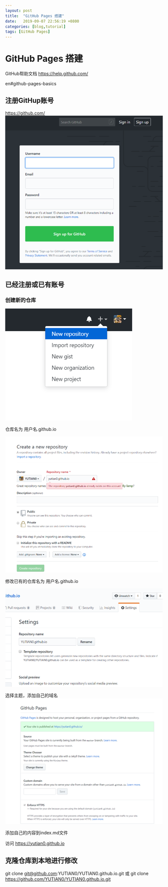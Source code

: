 ```yaml
---
layout: post
title:  "GitHub Pages 搭建"
date:   2019-09-07 22:56:19 +0800
categories: [blog,tutorial]
tags: [GitHub Pages]
---
```

# GitHub Pages 搭建
 GitHub帮助文档 https://help.github.com/
 
 en#github-pages-basics
## 注册GitHup账号
  https://github.com/
![GitHub](/img/GitHup-SignUp.PNG "GitHub注册")
## 已经注册或已有账号

###  创建新的仓库


 ![创建仓库](/img/005.png)

 仓库名为 用户名.github.io

 ![仓库名称](/img/006.png "仓库命名")

修改已有的仓库名为 用户名.github.io

 ![修改仓库名称](/img/003.png)


 选择主题，添加自己的域名
 ![GitHub](/img/004.png)
  
 添加自己的内容到index.md文件

 访问 https://yutian0.github.io 
  

 ## 克隆仓库到本地进行修改

  git clone git@github.com:YUTIAN0/YUTIAN0.github.io.git
  或
  git clone https://github.com/YUTIAN0/YUTIAN0.github.io.git
 
